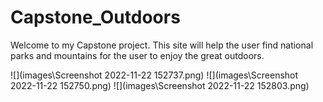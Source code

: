 # Capstone_Outdoors

Welcome to my Capstone project. This site will help the user find national parks and mountains for the user to enjoy the great outdoors. 

![](images\Screenshot 2022-11-22 152737.png)
![](images\Screenshot 2022-11-22 152750.png)
![](images\Screenshot 2022-11-22 152803.png)